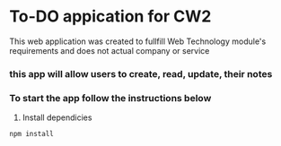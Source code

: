 # To-DO appication for CW2

This web application was created to fullfill Web Technology module's requirements and does not actual company or service

### this app will allow users to create, read, update, their notes

### To start the app follow the instructions below

1. Install dependicies 
```bash 
npm install
```
